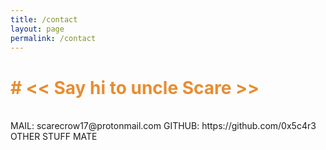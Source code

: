 ```yaml
---
title: /contact
layout: page
permalink: /contact
---
```


<h1 style="color:#e78d32"># << Say hi to uncle Scare >> </h1>
<br>
MAIL:   scarecrow17@protonmail.com
GITHUB: https://github.com/0x5c4r3
OTHER STUFF MATE
